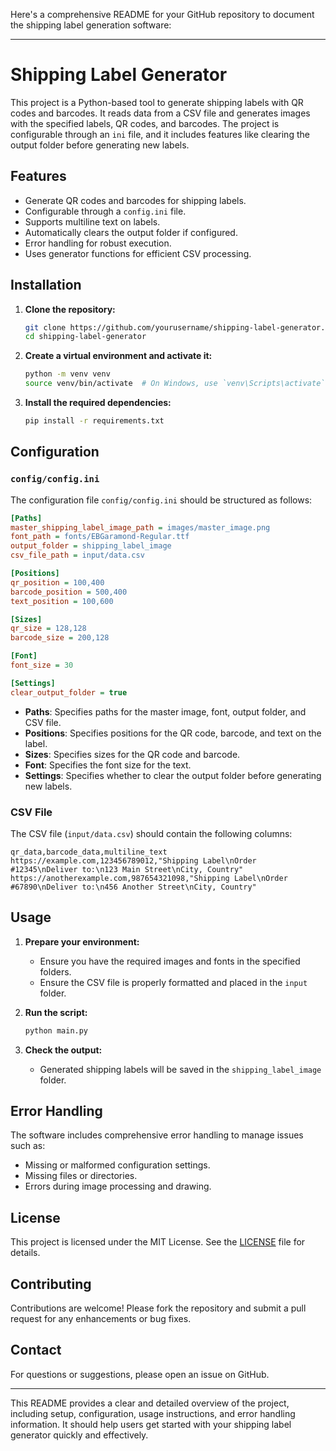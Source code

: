 Here's a comprehensive README for your GitHub repository to document the shipping label generation software:

---

# Shipping Label Generator

This project is a Python-based tool to generate shipping labels with QR codes and barcodes. It reads data from a CSV file and generates images with the specified labels, QR codes, and barcodes. The project is configurable through an `ini` file, and it includes features like clearing the output folder before generating new labels.

## Features

- Generate QR codes and barcodes for shipping labels.
- Configurable through a `config.ini` file.
- Supports multiline text on labels.
- Automatically clears the output folder if configured.
- Error handling for robust execution.
- Uses generator functions for efficient CSV processing.

## Installation

1. **Clone the repository:**

   ```bash
   git clone https://github.com/yourusername/shipping-label-generator.git
   cd shipping-label-generator
   ```

2. **Create a virtual environment and activate it:**

   ```bash
   python -m venv venv
   source venv/bin/activate  # On Windows, use `venv\Scripts\activate`
   ```

3. **Install the required dependencies:**

   ```bash
   pip install -r requirements.txt
   ```

## Configuration

### `config/config.ini`

The configuration file `config/config.ini` should be structured as follows:

```ini
[Paths]
master_shipping_label_image_path = images/master_image.png
font_path = fonts/EBGaramond-Regular.ttf
output_folder = shipping_label_image
csv_file_path = input/data.csv

[Positions]
qr_position = 100,400
barcode_position = 500,400
text_position = 100,600

[Sizes]
qr_size = 128,128
barcode_size = 200,128

[Font]
font_size = 30

[Settings]
clear_output_folder = true
```

- **Paths**: Specifies paths for the master image, font, output folder, and CSV file.
- **Positions**: Specifies positions for the QR code, barcode, and text on the label.
- **Sizes**: Specifies sizes for the QR code and barcode.
- **Font**: Specifies the font size for the text.
- **Settings**: Specifies whether to clear the output folder before generating new labels.

### CSV File

The CSV file (`input/data.csv`) should contain the following columns:

```csv
qr_data,barcode_data,multiline_text
https://example.com,123456789012,"Shipping Label\nOrder #12345\nDeliver to:\n123 Main Street\nCity, Country"
https://anotherexample.com,987654321098,"Shipping Label\nOrder #67890\nDeliver to:\n456 Another Street\nCity, Country"
```

## Usage

1. **Prepare your environment:**
   - Ensure you have the required images and fonts in the specified folders.
   - Ensure the CSV file is properly formatted and placed in the `input` folder.

2. **Run the script:**

   ```bash
   python main.py
   ```

3. **Check the output:**
   - Generated shipping labels will be saved in the `shipping_label_image` folder.

## Error Handling

The software includes comprehensive error handling to manage issues such as:
- Missing or malformed configuration settings.
- Missing files or directories.
- Errors during image processing and drawing.

## License

This project is licensed under the MIT License. See the [LICENSE](LICENSE) file for details.

## Contributing

Contributions are welcome! Please fork the repository and submit a pull request for any enhancements or bug fixes.

## Contact

For questions or suggestions, please open an issue on GitHub.

---

This README provides a clear and detailed overview of the project, including setup, configuration, usage instructions, and error handling information. It should help users get started with your shipping label generator quickly and effectively.